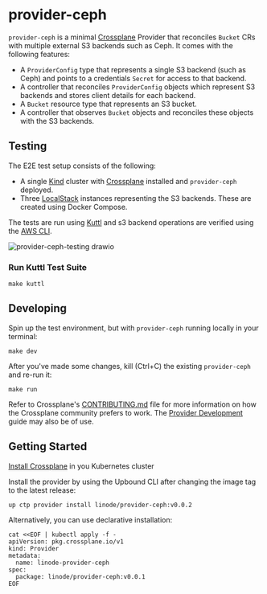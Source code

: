 # provider-ceph

`provider-ceph` is a minimal [Crossplane](https://crossplane.io/) Provider
that reconciles `Bucket` CRs with multiple external S3 backends such as Ceph. It comes
with the following features:

- A `ProviderConfig` type that represents a single S3 backend (such as Ceph) and points to a credentials `Secret` for access to that backend.
- A controller that reconciles `ProviderConfig` objects which represent S3 backends and stores client details for each backend.
- A `Bucket` resource type that represents an S3 bucket.
- A controller that observes `Bucket` objects and reconciles these objects with the S3 backends.

## Testing

The E2E test setup consists of the following:
- A single [Kind](https://kind.sigs.k8s.io/) cluster with [Crossplane](https://www.crossplane.io/) installed and `provider-ceph` deployed.
- Three [LocalStack](https://localstack.cloud/) instances representing the S3 backends. These are created using Docker Compose.

The tests are run using [Kuttl](https://kuttl.dev/) and s3 backend operations are verified using the [AWS CLI](https://aws.amazon.com/cli/).

![provider-ceph-testing drawio](https://user-images.githubusercontent.com/41484746/236199553-06990687-462a-4097-8d42-a7f7f055abbf.png)

### Run Kuttl Test Suite

```
make kuttl
```

## Developing
Spin up the test environment, but with `provider-ceph` running locally in your terminal:

```
make dev
```

After you've made some changes, kill (Ctrl+C) the existing `provider-ceph` and re-run it:

```
make run
```

Refer to Crossplane's [CONTRIBUTING.md] file for more information on how the
Crossplane community prefers to work. The [Provider Development][provider-dev]
guide may also be of use.

[CONTRIBUTING.md]: https://github.com/crossplane/crossplane/blob/master/CONTRIBUTING.md
[provider-dev]: https://github.com/crossplane/crossplane/blob/master/docs/contributing/provider_development_guide.md

## Getting Started

[Install Crossplane](https://docs.crossplane.io/v1.11/software/install/#install-crossplane) in you Kubernetes cluster

Install the provider by using the Upbound CLI after changing the image tag to the latest release:

```
up ctp provider install linode/provider-ceph:v0.0.2
```

Alternatively, you can use declarative installation:
```
cat <<EOF | kubectl apply -f -
apiVersion: pkg.crossplane.io/v1
kind: Provider
metadata:
  name: linode-provider-ceph
spec:
  package: linode/provider-ceph:v0.0.1
EOF
```
